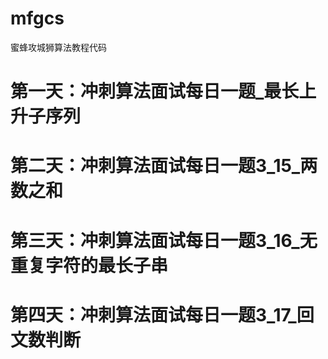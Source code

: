 # mfgcs
蜜蜂攻城狮算法教程代码
# 第一天：冲刺算法面试每日一题_最长上升子序列
# 第二天：冲刺算法面试每日一题3_15_两数之和
# 第三天：冲刺算法面试每日一题3_16_无重复字符的最长子串
# 第四天：冲刺算法面试每日一题3_17_回文数判断

